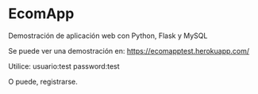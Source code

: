 # EcomApp

Demostración de aplicación web con Python, Flask y MySQL

Se puede ver una demostración en: https://ecomapptest.herokuapp.com/

Utilice:
usuario:test
password:test

O puede, registrarse.
